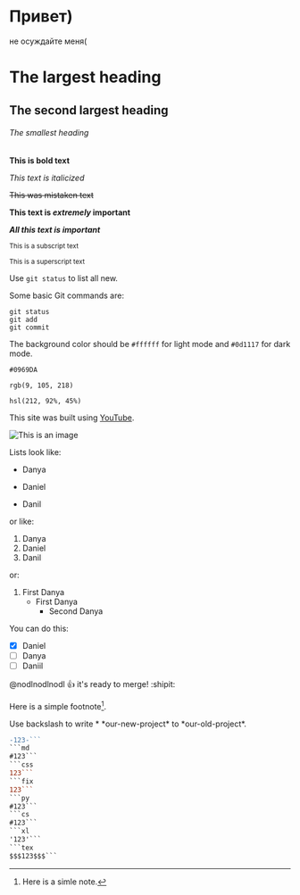 # Привет)
не осуждайте меня(
# The largest heading

## The second largest heading

###### The smallest heading

**This is bold text**	

*This text is italicized*	

~~This was mistaken text~~

**This text is _extremely_ important**	

***All this text is important***	

<sub>This is a subscript text</sub>	

<sup>This is a superscript text</sup>	

Use `git status` to list all new.

Some basic Git commands are:
```
git status
git add
git commit
```

The background color should be `#ffffff` for light mode and `#0d1117` for dark mode.

`#0969DA`	

`rgb(9, 105, 218)`	

`hsl(212, 92%, 45%)`	

This site was built using [YouTube](https://www.youtube.com/).

![This is an image](https://i.ibb.co/9gmGPRs/giphy.gif)

Lists look like:
- Danya
* Daniel
+ Danil

or like:
1. Danya
2. Daniel
3. Danil

or:
1. First Danya
   - First Danya
     - Second Danya
     
You can do this:
- [x] Daniel
- [ ] Danya
- [ ] Daniil

@nodlnodlnodl :+1: it's ready to merge! :shipit:

Here is a simple footnote[^1].

[^1]: Here is a simle note.

Use backslash to write \* \*our-new-project\* to \*our-old-project\*.

<!-- This content will not appear in the rendered Markdown -->

```diff
-123-```
```md
#123```
```css
123```
```fix
123```
```py
#123```
```cs
#123```
```xl
'123'```
```tex
$$$123$$$```
